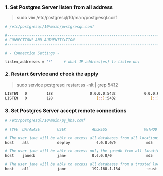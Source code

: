 ### 1. Set Postgres Server listen from all address

> sudo vim /etc/postgresql/10/main/postgresql.conf

```bash
# /etc/postgresql/10/main/postgresql.conf

#------------------------------------------------------------------------------
# CONNECTIONS AND AUTHENTICATION
#------------------------------------------------------------------------------

# - Connection Settings -

listen_addresses = '*'     # what IP address(es) to listen on;

```

### 2. Restart Service and check the apply

> sudo service postgresql restart
> ss -nlt | grep 5432
```bash
LISTEN   0         128                 0.0.0.0:5432             0.0.0.0:*
LISTEN   0         128                    [::]:5432                [::]:*
```

### 3. Set Postgres Server accept remote connections
```bash
# /etc/postgresql/10/main/pg_hba.conf

# TYPE  DATABASE        USER            ADDRESS                 METHOD

# The user jane will be able to access all databases from all locations using a md5 password
host    all             deploy            0.0.0.0/0              md5

# The user jane will be able to access only the janedb from all locations using a md5 password
host    janedb          jane            0.0.0.0/0                md5

# The user jane will be able to access all databases from a trusted location (192.168.1.134) without a password
host    all             jane            192.168.1.134            trust
```
